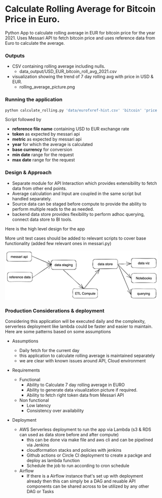 # Calculate Rolling Average for Bitcoin Price in Euro. 

Python App to calculate rolling average in EUR for bitcoin price for the year 2021. Uses Messari API to fetch bitcoin price and uses reference data from Euro to calculate the average. 

### Outputs

- CSV containing rolling average including nulls. 
    - data_output/USD_EUR_bitcoin_roll_avg_2021.csv
- visualization showing the trend of 7 day rolling avg with price in USD & EUR. 
    - rolling_average_picture.png

### Running the application

```python
python calculate_rolling.py 'data/eurofxref-hist.csv' 'bitcoin' 'price' '2021' 'USD' '2021-01-01' '2021-12-31'
```

Script followed by
- **reference file name** containing USD to EUR exchange rate
- **token** as expected by messari api
- **metric** as expected by messari api
- **year** for which the average is calculated
- **base currency** for conversion
- **min date** range for the request
- **max date** range for the request

### Design & Approach

- Separate module for API Interaction which provides extensibility to fetch data from other end points. 
- Average calculation and Input are coupled in the same script but handled separately. 
- Source data can be staged before compute to provide the ability to perform multiple reads to the as needed.
- backend data store provides flexibility to perform adhoc querying, connect data store to BI tools.

Here is the high level design for the app

More unit test cases should be added to relevant scripts to cover base functionality (added few relevant ones in messari.py)

![High level design](/high_level_design.png)

### Production Considerations & deployment

Considering this application will be executed daily and the complexity, serverless deployment like lambda could be faster and easier to maintain. Here are some patterns based on some assumptions

- Assumptions
    - Daily fetch for the current day
    - this application to calculate rolling average is maintained separately
    - we are clear with known issues around API, Cloud environment

- Requirements
    - Functional
        - Ability to Calculate 7 day rolling average in EURO
        - Ability to generate data visualization picture if required.
        - Ability to fetch right token data from Messari API
    - Non functional
        - Low latency
        - Consistency over availability

- Deployment
    - AWS Serverless deployment to run the app via Lambda (s3 & RDS can used as data store before and after compute)
        - this can be done via make file and aws cli and can be pipelined via Jenkins
        - cloudformation stacks and policies with jenkins
        - Github actions or Circle CI deployment to create a packge and deploy as lambda function
        - Schedule the job to run according to cron schedule
    - Airflow
        - If there is a Airflow instance that's set up with deployment already then this can simply be a DAG and reuable API components can be shared across to be utilized by any other DAG or Tasks
    
